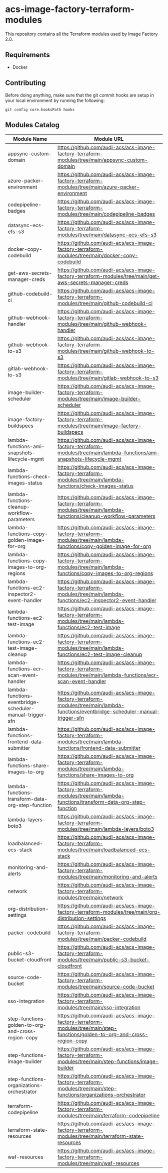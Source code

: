 # acs-image-factory-terraform-modules

This repository contains all the Terraform modules used by Image Factory 2.0.

## Requirements

* Docker

## Contributing

Before doing anything, make sure that the git commit hooks are setup in your local environment by running the following:
```
git config core.hooksPath hooks
```

## Modules Catalog
| Module Name | Module URL |
| ----------- | ---------- |
| appsync-custom-domain | https://github.com/audi-acs/acs-image-factory-terraform-modules/tree/main/appsync-custom-domain |
| azure-packer-environment | https://github.com/audi-acs/acs-image-factory-terraform-modules/tree/main/azure-packer-environment |
| codepipeline-badges | https://github.com/audi-acs/acs-image-factory-terraform-modules/tree/main/codepipeline-badges |
| datasync-ecs-efs-s3 | https://github.com/audi-acs/acs-image-factory-terraform-modules/tree/main/datasync-ecs-efs-s3 |
| docker-copy-codebuild | https://github.com/audi-acs/acs-image-factory-terraform-modules/tree/main/docker-copy-codebuild |
| get-aws-secrets-manager-creds | https://github.com/audi-acs/acs-image-factory-terraform-modules/tree/main/get-aws-secrets-manager-creds |
| github-codebuild-ci | https://github.com/audi-acs/acs-image-factory-terraform-modules/tree/main/github-codebuild-ci |
| github-webhook-handler | https://github.com/audi-acs/acs-image-factory-terraform-modules/tree/main/github-webhook-handler |
| github-webhook-to-s3 | https://github.com/audi-acs/acs-image-factory-terraform-modules/tree/main/github-webhook-to-s3 |
| gitlab-webhook-to-s3 | https://github.com/audi-acs/acs-image-factory-terraform-modules/tree/main/gitlab-webhook-to-s3 |
| image-builder-scheduler | https://github.com/audi-acs/acs-image-factory-terraform-modules/tree/main/image-builder-scheduler |
| image-factory-buildspecs | https://github.com/audi-acs/acs-image-factory-terraform-modules/tree/main/image-factory-buildspecs |
| lambda-functions-ami-snapshots-lifecycle-mgmt | https://github.com/audi-acs/acs-image-factory-terraform-modules/tree/main/lambda-functions/ami-snapshots-lifecycle-mgmt |
| lambda-functions-check-images-status | https://github.com/audi-acs/acs-image-factory-terraform-modules/tree/main/lambda-functions/check-images-status |
| lambda-functions-cleanup-workflow-parameters | https://github.com/audi-acs/acs-image-factory-terraform-modules/tree/main/lambda-functions/cleanup-workflow-parameters |
| lambda-functions-copy-golden-image-for-org | https://github.com/audi-acs/acs-image-factory-terraform-modules/tree/main/lambda-functions/copy-golden-image-for-org |
| lambda-functions-copy-images-to-org-regions | https://github.com/audi-acs/acs-image-factory-terraform-modules/tree/main/lambda-functions/copy-images-to-org-regions |
| lambda-functions-ec2-inspector2-event-handler | https://github.com/audi-acs/acs-image-factory-terraform-modules/tree/main/lambda-functions/ec2-inspector2-event-handler |
| lambda-functions-ec2-test-image | https://github.com/audi-acs/acs-image-factory-terraform-modules/tree/main/lambda-functions/ec2-test-image |
| lambda-functions-ec2-test-image-cleanup | https://github.com/audi-acs/acs-image-factory-terraform-modules/tree/main/lambda-functions/ec2-test-image-cleanup |
| lambda-functions-ecr-scan-event-handler | https://github.com/audi-acs/acs-image-factory-terraform-modules/tree/main/lambda-functions/ecr-scan-event-handler |
| lambda-functions-eventbridge-scheduler-manual-trigger-sfn | https://github.com/audi-acs/acs-image-factory-terraform-modules/tree/main/lambda-functions/eventbridge-scheduler-manual-trigger-sfn |
| lambda-functions-frontend-data-submitter | https://github.com/audi-acs/acs-image-factory-terraform-modules/tree/main/lambda-functions/frontend-data-submitter |
| lambda-functions-share-images-to-org | https://github.com/audi-acs/acs-image-factory-terraform-modules/tree/main/lambda-functions/share-images-to-org |
| lambda-functions-transform-data-org-step-function | https://github.com/audi-acs/acs-image-factory-terraform-modules/tree/main/lambda-functions/transform-data-org-step-function |
| lambda-layers-boto3 | https://github.com/audi-acs/acs-image-factory-terraform-modules/tree/main/lambda-layers/boto3 |
| loadbalanced-ecs-stack | https://github.com/audi-acs/acs-image-factory-terraform-modules/tree/main/loadbalanced-ecs-stack |
| monitoring-and-alerts | https://github.com/audi-acs/acs-image-factory-terraform-modules/tree/main/monitoring-and-alerts |
| network | https://github.com/audi-acs/acs-image-factory-terraform-modules/tree/main/network |
| org-distribution-settings | https://github.com/audi-acs/acs-image-factory-terraform-modules/tree/main/org-distribution-settings |
| packer-codebuild | https://github.com/audi-acs/acs-image-factory-terraform-modules/tree/main/packer-codebuild |
| public-s3-bucket-cloudfront | https://github.com/audi-acs/acs-image-factory-terraform-modules/tree/main/public-s3-bucket-cloudfront |
| source-code-bucket | https://github.com/audi-acs/acs-image-factory-terraform-modules/tree/main/source-code-bucket |
| sso-integration | https://github.com/audi-acs/acs-image-factory-terraform-modules/tree/main/sso-integration |
| step-functions-golden-to-org-and-cross-region-copy | https://github.com/audi-acs/acs-image-factory-terraform-modules/tree/main/step-functions/golden-to-org-and-cross-region-copy |
| step-functions-image-builder | https://github.com/audi-acs/acs-image-factory-terraform-modules/tree/main/step-functions/image-builder |
| step-functions-organizations-orchestrator | https://github.com/audi-acs/acs-image-factory-terraform-modules/tree/main/step-functions/organizations-orchestrator |
| terraform-codepipeline | https://github.com/audi-acs/acs-image-factory-terraform-modules/tree/main/terraform-codepipeline |
| terraform-state-resources | https://github.com/audi-acs/acs-image-factory-terraform-modules/tree/main/terraform-state-resources |
| waf-resources | https://github.com/audi-acs/acs-image-factory-terraform-modules/tree/main/waf-resources |

